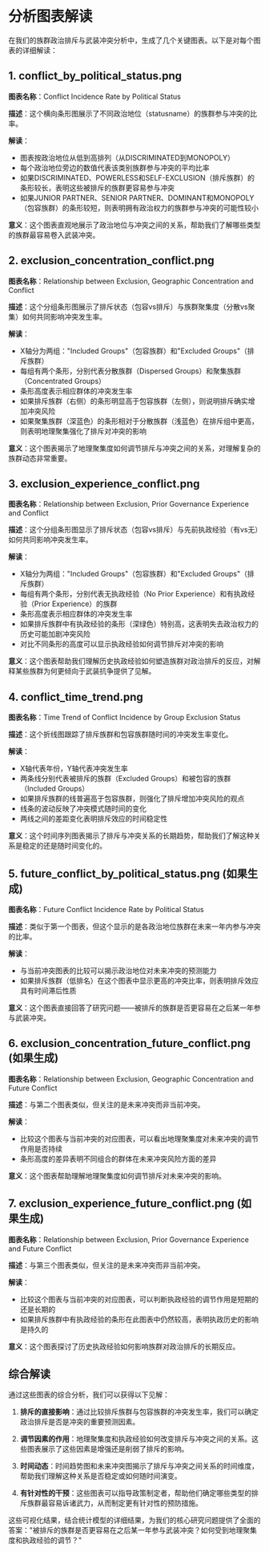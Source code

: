# 分析图表解读

在我们的族群政治排斥与武装冲突分析中，生成了几个关键图表。以下是对每个图表的详细解读：

## 1. conflict_by_political_status.png

**图表名称**：Conflict Incidence Rate by Political Status

**描述**：这个横向条形图展示了不同政治地位（statusname）的族群参与冲突的比率。

**解读**：
- 图表按政治地位从低到高排列（从DISCRIMINATED到MONOPOLY）
- 每个政治地位旁边的数值代表该类别族群参与冲突的平均比率
- 如果DISCRIMINATED、POWERLESS和SELF-EXCLUSION（排斥族群）的条形较长，表明这些被排斥的族群更容易参与冲突
- 如果JUNIOR PARTNER、SENIOR PARTNER、DOMINANT和MONOPOLY（包容族群）的条形较短，则表明拥有政治权力的族群参与冲突的可能性较小

**意义**：这个图表直观地展示了政治地位与冲突之间的关系，帮助我们了解哪些类型的族群最容易卷入武装冲突。

## 2. exclusion_concentration_conflict.png

**图表名称**：Relationship between Exclusion, Geographic Concentration and Conflict

**描述**：这个分组条形图展示了排斥状态（包容vs排斥）与族群聚集度（分散vs聚集）如何共同影响冲突发生率。

**解读**：
- X轴分为两组："Included Groups"（包容族群）和"Excluded Groups"（排斥族群）
- 每组有两个条形，分别代表分散族群（Dispersed Groups）和聚集族群（Concentrated Groups）
- 条形高度表示相应群体的冲突发生率
- 如果排斥族群（右侧）的条形明显高于包容族群（左侧），则说明排斥确实增加冲突风险
- 如果聚集族群（深蓝色）的条形相对于分散族群（浅蓝色）在排斥组中更高，则表明地理聚集强化了排斥对冲突的影响

**意义**：这个图表揭示了地理聚集度如何调节排斥与冲突之间的关系，对理解复杂的族群动态非常重要。

## 3. exclusion_experience_conflict.png

**图表名称**：Relationship between Exclusion, Prior Governance Experience and Conflict

**描述**：这个分组条形图显示了排斥状态（包容vs排斥）与先前执政经验（有vs无）如何共同影响冲突发生率。

**解读**：
- X轴分为两组："Included Groups"（包容族群）和"Excluded Groups"（排斥族群）
- 每组有两个条形，分别代表无执政经验（No Prior Experience）和有执政经验（Prior Experience）的族群
- 条形高度表示相应群体的冲突发生率
- 如果排斥族群中有执政经验的条形（深绿色）特别高，这表明失去政治权力的历史可能加剧冲突风险
- 对比不同条形的高度可以显示执政经验如何调节排斥对冲突的影响

**意义**：这个图表帮助我们理解历史执政经验如何塑造族群对政治排斥的反应，对解释某些族群为何更倾向于武装抗争提供了见解。

## 4. conflict_time_trend.png

**图表名称**：Time Trend of Conflict Incidence by Group Exclusion Status

**描述**：这个折线图跟踪了排斥族群和包容族群随时间的冲突发生率变化。

**解读**：
- X轴代表年份，Y轴代表冲突发生率
- 两条线分别代表被排斥的族群（Excluded Groups）和被包容的族群（Included Groups）
- 如果排斥族群的线普遍高于包容族群，则强化了排斥增加冲突风险的观点
- 线条的波动反映了冲突模式随时间的变化
- 两线之间的差距变化表明排斥效应的时间稳定性

**意义**：这个时间序列图表揭示了排斥与冲突关系的长期趋势，帮助我们了解这种关系是稳定的还是随时间变化的。

## 5. future_conflict_by_political_status.png (如果生成)

**图表名称**：Future Conflict Incidence Rate by Political Status

**描述**：类似于第一个图表，但这个显示的是各政治地位族群在未来一年内参与冲突的比率。

**解读**：
- 与当前冲突图表的比较可以揭示政治地位对未来冲突的预测能力
- 如果排斥族群（低排名）在这个图表中显示更高的冲突比率，则表明排斥效应具有时间滞后性质

**意义**：这个图表直接回答了研究问题——被排斥的族群是否更容易在之后某一年参与武装冲突。

## 6. exclusion_concentration_future_conflict.png (如果生成)

**图表名称**：Relationship between Exclusion, Geographic Concentration and Future Conflict

**描述**：与第二个图表类似，但关注的是未来冲突而非当前冲突。

**解读**：
- 比较这个图表与当前冲突的对应图表，可以看出地理聚集度对未来冲突的调节作用是否持续
- 条形高度的差异表明不同组合的群体在未来冲突风险方面的差异

**意义**：这个图表帮助理解地理聚集度如何调节排斥对未来冲突的影响。

## 7. exclusion_experience_future_conflict.png (如果生成)

**图表名称**：Relationship between Exclusion, Prior Governance Experience and Future Conflict

**描述**：与第三个图表类似，但关注的是未来冲突而非当前冲突。

**解读**：
- 比较这个图表与当前冲突的对应图表，可以判断执政经验的调节作用是短期的还是长期的
- 如果排斥族群中有执政经验的条形在此图表中仍然较高，表明执政历史的影响是持久的

**意义**：这个图表探讨了历史执政经验如何影响族群对政治排斥的长期反应。

## 综合解读

通过这些图表的综合分析，我们可以获得以下见解：

1. **排斥的直接影响**：通过比较排斥族群与包容族群的冲突发生率，我们可以确定政治排斥是否是冲突的重要预测因素。

2. **调节因素的作用**：地理聚集度和执政经验如何改变排斥与冲突之间的关系。这些图表展示了这些因素是增强还是削弱了排斥的影响。

3. **时间动态**：时间趋势图和未来冲突图揭示了排斥与冲突之间关系的时间维度，帮助我们理解这种关系是否稳定或如何随时间演变。

4. **有针对性的干预**：这些图表可以指导政策制定者，帮助他们确定哪些类型的排斥族群最容易诉诸武力，从而制定更有针对性的预防措施。

这些可视化结果，结合统计模型的详细结果，为我们的核心研究问题提供了全面的答案："被排斥的族群是否更容易在之后某一年参与武装冲突？如何受到地理聚集度和执政经验的调节？"